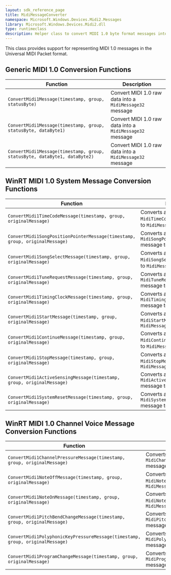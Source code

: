 ```yaml
---
layout: sdk_reference_page
title: MidiMessageConverter
namespace: Microsoft.Windows.Devices.Midi2.Messages
library: Microsoft.Windows.Devices.Midi2.dll
type: runtimeclass
description: Helper class to convert MIDI 1.0 byte format messages into UMP messages
---
```


This class provides support for representing MIDI 1.0 messages in the Universal MIDI Packet format.

## Generic MIDI 1.0 Conversion Functions

| Function | Description |
| --------------- | ----------- |
| `ConvertMidi1Message(timestamp, group, statusByte)` | Convert MIDI 1.0 raw data into a `MidiMessage32` message |
| `ConvertMidi1Message(timestamp, group, statusByte, dataByte1)` | Convert MIDI 1.0 raw data into a `MidiMessage32` message |
| `ConvertMidi1Message(timestamp, group, statusByte, dataByte1, dataByte2)` | Convert MIDI 1.0 raw data into a `MidiMessage32` message |

## WinRT MIDI 1.0 System Message Conversion Functions

| Function | Description |
| --------------- | ----------- |
| `ConvertMidi1TimeCodeMessage(timestamp, group, originalMessage)` | Converts a WinRT MIDI 1.0 `MidiTimeCodeMessage` message to `MidiMessage32`|
| `ConvertMidi1SongPositionPointerMessage(timestamp, group, originalMessage)` | Converts a WinRT MIDI 1.0 `MidiSongPositionPointerMessage` message to `MidiMessage32`|
| `ConvertMidi1SongSelectMessage(timestamp, group, originalMessage)` | Converts a WinRT MIDI 1.0 `MidiSongSelectMessage` message to `MidiMessage32`|
| `ConvertMidi1TuneRequestMessage(timestamp, group, originalMessage)` | Converts a WinRT MIDI 1.0 `MidiTuneRequestMessage` message to `MidiMessage32`|
| `ConvertMidi1TimingClockMessage(timestamp, group, originalMessage)` | Converts a WinRT MIDI 1.0 `MidiTimingClockMessage` message to `MidiMessage32`|
| `ConvertMidi1StartMessage(timestamp, group, originalMessage)` | Converts a WinRT MIDI 1.0 `MidiStartMessage` message to `MidiMessage32`|
| `ConvertMidi1ContinueMessage(timestamp, group, originalMessage)` | Converts a WinRT MIDI 1.0 `MidiContinueMessage` message to `MidiMessage32`|
| `ConvertMidi1StopMessage(timestamp, group, originalMessage)` | Converts a WinRT MIDI 1.0 `MidiStopMessage` message to `MidiMessage32`|
| `ConvertMidi1ActiveSensingMessage(timestamp, group, originalMessage)` | Converts a WinRT MIDI 1.0 `MidiActiveSensingMessage` message to `MidiMessage32`|
| `ConvertMidi1SystemResetMessage(timestamp, group, originalMessage)` | Converts a WinRT MIDI 1.0 `MidiSystemResetMessage` message to `MidiMessage32`|

## WinRT MIDI 1.0 Channel Voice Message Conversion Functions

| Function | Description |
| --------------- | ----------- |
| `ConvertMidi1ChannelPressureMessage(timestamp, group, originalMessage)` | Converts a WinRT MIDI 1.0 `MidiChannelPressureMessage` message to `MidiMessage32`|
| `ConvertMidi1NoteOffMessage(timestamp, group, originalMessage)` | Converts a WinRT MIDI 1.0 `MidiNoteOffMessage` message to `MidiMessage32`|
| `ConvertMidi1NoteOnMessage(timestamp, group, originalMessage)` | Converts a WinRT MIDI 1.0 `MidiNoteOnMessage` message to `MidiMessage32`|
| `ConvertMidi1PitchBendChangeMessage(timestamp, group, originalMessage)` | Converts a WinRT MIDI 1.0 `MidiPitchBendChangeMessage` message to `MidiMessage32`|
| `ConvertMidi1PolyphonicKeyPressureMessage(timestamp, group, originalMessage)` | Converts a WinRT MIDI 1.0 `MidiPolyphonicKeyPressureMessage` message to `MidiMessage32`|
| `ConvertMidi1ProgramChangeMessage(timestamp, group, originalMessage)` | Converts a WinRT MIDI 1.0 `MidiProgramChangeMessage` message to `MidiMessage32`|
